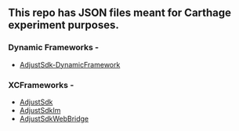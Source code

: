 ## This repo has JSON files meant for Carthage experiment purposes. 

### Dynamic Frameworks - 

- [AdjustSdk-DynamicFramework](https://github.com/Aditi3/Carthage/blob/main/AdjustSdk-DynamicFramework.json)

### XCFrameworks - 

- [AdjustSdk](https://github.com/Aditi3/Carthage/blob/main/AdjustSdk.json)
- [AdjustSdkIm](https://github.com/Aditi3/Carthage/blob/main/AdjustSdkIm.json)
- [AdjustSdkWebBridge](https://github.com/Aditi3/Carthage/blob/main/AdjustSdkWebBridge.json)
